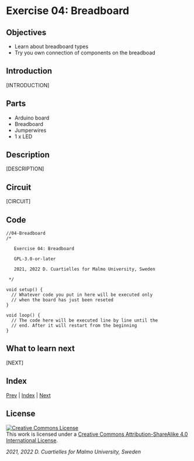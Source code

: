 # Exercise 04: Breadboard

## Objectives

* Learn about breadboard types
* Try you own connection of components on the breadboad


## Introduction

[INTRODUCTION]

## Parts

* Arduino board
* Breadboard
* Jumperwires
* 1 x LED






## Description

[DESCRIPTION]

## Circuit

[CIRCUIT]

## Code

```c_cpp
//04-Breadboard
/*

   Exercise 04: Breadboard

   GPL-3.0-or-later

   2021, 2022 D. Cuartielles for Malmo University, Sweden

 */

void setup() {
  // Whatever code you put in here will be executed only 
  // when the board has just been reseted
}

void loop() {
  // The code here will be executed line by line until the 
  // end. After it will restart from the beginning
}
```

## What to learn next

[NEXT]

## Index

[Prev](../03-Introduction_to_prototyping/03-Introduction_to_prototyping.md) |  [Index](../course_index.md) |  [Next](../05-Jumperwires/05-Jumperwires.md)

## License

<a rel="license" href="http://creativecommons.org/licenses/by-sa/4.0/"><img alt="Creative Commons License" style="border-width:0" src="https://i.creativecommons.org/l/by-sa/4.0/80x15.png" /></a><br />This work is licensed under a <a rel="license" href="http://creativecommons.org/licenses/by-sa/4.0/">Creative Commons Attribution-ShareAlike 4.0 International License</a>.

*2021, 2022 D. Cuartielles for Malmo University, Sweden*
